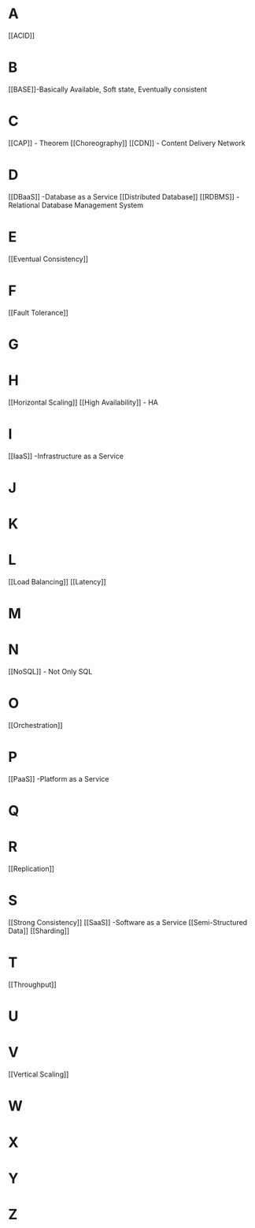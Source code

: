 

# A
[[ACID]]


# B
[[BASE]]-Basically Available, Soft state, Eventually consistent


# C
[[CAP]] - Theorem
[[Choreography]]
[[CDN]]  - Content Delivery Network

# D
[[DBaaS]] -Database as a Service
[[Distributed Database]]
[[RDBMS]] - Relational Database Management System

# E
[[Eventual Consistency]]


# F
[[Fault Tolerance]]


# G


# H
[[Horizontal Scaling]]
[[High Availability]] - HA


# I 
[[IaaS]] -Infrastructure as a Service


# J


# K


# L
[[Load Balancing]] 
[[Latency]]


# M



# N
[[NoSQL]] - Not Only SQL


# O
[[Orchestration]]


# P
[[PaaS]] -Platform as a Service


# Q


# R
[[Replication]] 


# S
[[Strong Consistency]]
[[SaaS]] -Software as a Service
[[Semi-Structured Data]]
[[Sharding]]

# T
[[Throughput]]

# U 


# V 
[[Vertical Scaling]]


# W


# X


# Y


# Z






